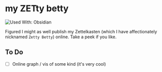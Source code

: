 # my ZETty betty

![Used With: Obsidian](https://img.shields.io/badge/used%20with-obsidian-purple?style=for-the-badge)

Figured I might as well publish my Zettelkasten (which I have affectionately
nicknamed `Zetty Betty`) online. Take a peek if you like.

## To Do

- [ ] Online graph / vis of some kind (it's very cool)
